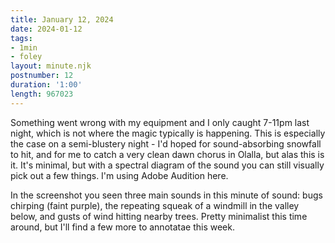 ```yaml
---
title: January 12, 2024
date: 2024-01-12
tags:
- 1min
- foley
layout: minute.njk
postnumber: 12
duration: '1:00'
length: 967023
---
```

Something went wrong with my equipment and I only caught 7-11pm last night, which is not where the magic typically is happening.  This is especially the case on a semi-blustery night - I'd hoped for sound-absorbing snowfall to hit, and for me to catch a very clean dawn chorus in Olalla, but alas this is it.  It's minimal, but with a spectral diagram of the sound you can still visually pick out a few things.  I'm using Adobe Audition here.

In the screenshot you seen three main sounds in this minute of sound: bugs chirping (faint purple), the repeating squeak of a windmill in the valley below, and gusts of wind hitting nearby trees. Pretty minimalist this time around, but I'll find a few more to annotatae this week.  




